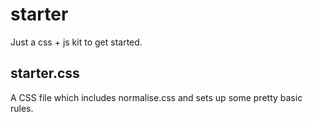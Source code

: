 starter
=======

Just a css + js kit to get started.

starter.css
-----------
A CSS file which includes normalise.css and sets up some pretty basic rules.
